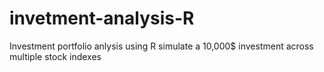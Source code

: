 # invetment-analysis-R
Investment portfolio anlysis using R simulate a 10,000$ investment across multiple stock indexes
